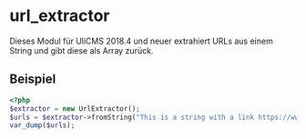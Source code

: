 # url_extractor

Dieses Modul für UliCMS 2018.4 und neuer extrahiert URLs aus einem String
und gibt diese als Array zurück.

## Beispiel

```php
<?php
$extractor = new UrlExtractor();
$urls = $extractor->fromString("This is a string with a link https://www.google.de");
var_dump($urls);
```

